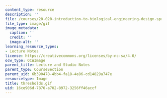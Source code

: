 ```yaml
---
content_type: resource
description: ''
file: /courses/20-020-introduction-to-biological-engineering-design-spring-2009/16ce906d7870a70289723256ff46accf_thresholds.gif
file_type: image/gif
image_metadata:
  caption: ''
  credit: ''
  image-alt: ''
learning_resource_types:
- Lecture Notes
license: https://creativecommons.org/licenses/by-nc-sa/4.0/
ocw_type: OCWImage
parent_title: Lecture and Studio Notes
parent_type: CourseSection
parent_uid: 6b390478-4bb4-fa18-4e86-cd14829a747e
resourcetype: Image
title: thresholds.gif
uid: 16ce906d-7870-a702-8972-3256ff46accf
---
```


